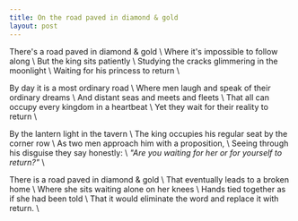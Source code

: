 ```yaml
---
title: On the road paved in diamond & gold
layout: post
---
```


There's a road paved in diamond & gold \\
Where it's impossible to follow along \\
But the king sits patiently \\
Studying the cracks glimmering in the moonlight \\
Waiting for his princess to return \\

By day it is a most ordinary road \\
Where men laugh and speak of their ordinary dreams \\
And distant seas and meets and fleets \\
That all can occupy every kingdom in a heartbeat \\
Yet they wait for their reality to return \\

By the lantern light in the tavern \\
The king occupies his regular seat by the corner row \\
As two men approach him with a proposition, \\
Seeing through his disguise they say honestly: \\
*"Are you waiting for her or for yourself to return?"* \\

There is a road paved in diamond & gold \\
That eventually leads to a broken home \\
Where she sits waiting alone on her knees \\
Hands tied together as if she had been told \\
That it would eliminate the word and replace it with return. \\
